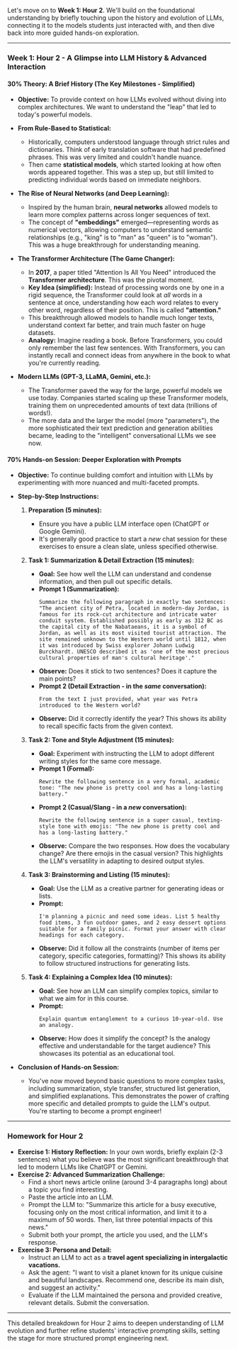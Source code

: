 Let's move on to **Week 1: Hour 2**. We'll build on the foundational understanding by briefly touching upon the history and evolution of LLMs, connecting it to the models students just interacted with, and then dive back into more guided hands-on exploration.

-----

### **Week 1: Hour 2 - A Glimpse into LLM History & Advanced Interaction**

#### **30% Theory: A Brief History (The Key Milestones - Simplified)**

  * **Objective:** To provide context on how LLMs evolved without diving into complex architectures. We want to understand the "leap" that led to today's powerful models.

  * **From Rule-Based to Statistical:**

      * Historically, computers understood language through strict rules and dictionaries. Think of early translation software that had predefined phrases. This was very limited and couldn't handle nuance.
      * Then came **statistical models**, which started looking at how often words appeared together. This was a step up, but still limited to predicting individual words based on immediate neighbors.

  * **The Rise of Neural Networks (and Deep Learning):**

      * Inspired by the human brain, **neural networks** allowed models to learn more complex patterns across longer sequences of text.
      * The concept of **"embeddings"** emerged—representing words as numerical vectors, allowing computers to understand semantic relationships (e.g., "king" is to "man" as "queen" is to "woman"). This was a huge breakthrough for understanding meaning.

  * **The Transformer Architecture (The Game Changer):**

      * In **2017**, a paper titled "Attention Is All You Need" introduced the **Transformer architecture**. This was the pivotal moment.
      * **Key Idea (simplified):** Instead of processing words one by one in a rigid sequence, the Transformer could look at *all* words in a sentence at once, understanding how each word relates to every other word, regardless of their position. This is called **"attention."**
      * This breakthrough allowed models to handle much longer texts, understand context far better, and train much faster on huge datasets.
      * **Analogy:** Imagine reading a book. Before Transformers, you could only remember the last few sentences. With Transformers, you can instantly recall and connect ideas from anywhere in the book to what you're currently reading.

  * **Modern LLMs (GPT-3, LLaMA, Gemini, etc.):**

      * The Transformer paved the way for the large, powerful models we use today. Companies started scaling up these Transformer models, training them on unprecedented amounts of text data (trillions of words\!).
      * The more data and the larger the model (more "parameters"), the more sophisticated their text prediction and generation abilities became, leading to the "intelligent" conversational LLMs we see now.

#### **70% Hands-on Session: Deeper Exploration with Prompts**

  * **Objective:** To continue building comfort and intuition with LLMs by experimenting with more nuanced and multi-faceted prompts.

  * **Step-by-Step Instructions:**

    1.  **Preparation (5 minutes):**

          * Ensure you have a public LLM interface open (ChatGPT or Google Gemini).
          * It's generally good practice to start a *new* chat session for these exercises to ensure a clean slate, unless specified otherwise.

    2.  **Task 1: Summarization & Detail Extraction (15 minutes):**

          * **Goal:** See how well the LLM can understand and condense information, and then pull out specific details.
          * **Prompt 1 (Summarization):**
            ```
            Summarize the following paragraph in exactly two sentences:
            "The ancient city of Petra, located in modern-day Jordan, is famous for its rock-cut architecture and intricate water conduit system. Established possibly as early as 312 BC as the capital city of the Nabataeans, it is a symbol of Jordan, as well as its most visited tourist attraction. The site remained unknown to the Western world until 1812, when it was introduced by Swiss explorer Johann Ludwig Burckhardt. UNESCO described it as 'one of the most precious cultural properties of man's cultural heritage'."
            ```
          * **Observe:** Does it stick to two sentences? Does it capture the main points?
          * **Prompt 2 (Detail Extraction - in the *same* conversation):**
            ```
            From the text I just provided, what year was Petra introduced to the Western world?
            ```
          * **Observe:** Did it correctly identify the year? This shows its ability to recall specific facts from the given context.

    3.  **Task 2: Tone and Style Adjustment (15 minutes):**

          * **Goal:** Experiment with instructing the LLM to adopt different writing styles for the same core message.
          * **Prompt 1 (Formal):**
            ```
            Rewrite the following sentence in a very formal, academic tone: "The new phone is pretty cool and has a long-lasting battery."
            ```
          * **Prompt 2 (Casual/Slang - in a *new* conversation):**
            ```
            Rewrite the following sentence in a super casual, texting-style tone with emojis: "The new phone is pretty cool and has a long-lasting battery."
            ```
          * **Observe:** Compare the two responses. How does the vocabulary change? Are there emojis in the casual version? This highlights the LLM's versatility in adapting to desired output styles.

    4.  **Task 3: Brainstorming and Listing (15 minutes):**

          * **Goal:** Use the LLM as a creative partner for generating ideas or lists.
          * **Prompt:**
            ```
            I'm planning a picnic and need some ideas. List 5 healthy food items, 3 fun outdoor games, and 2 easy dessert options suitable for a family picnic. Format your answer with clear headings for each category.
            ```
          * **Observe:** Did it follow all the constraints (number of items per category, specific categories, formatting)? This shows its ability to follow structured instructions for generating lists.

    5.  **Task 4: Explaining a Complex Idea (10 minutes):**

          * **Goal:** See how an LLM can simplify complex topics, similar to what we aim for in this course.
          * **Prompt:**
            ```
            Explain quantum entanglement to a curious 10-year-old. Use an analogy.
            ```
          * **Observe:** How does it simplify the concept? Is the analogy effective and understandable for the target audience? This showcases its potential as an educational tool.

  * **Conclusion of Hands-on Session:**

      * You've now moved beyond basic questions to more complex tasks, including summarization, style transfer, structured list generation, and simplified explanations. This demonstrates the power of crafting more specific and detailed prompts to guide the LLM's output. You're starting to become a prompt engineer\!

-----

### **Homework for Hour 2**

  * **Exercise 1: History Reflection:** In your own words, briefly explain (2-3 sentences) what you believe was the most significant breakthrough that led to modern LLMs like ChatGPT or Gemini.
  * **Exercise 2: Advanced Summarization Challenge:**
      * Find a short news article online (around 3-4 paragraphs long) about a topic you find interesting.
      * Paste the article into an LLM.
      * Prompt the LLM to: "Summarize this article for a busy executive, focusing only on the most critical information, and limit it to a maximum of 50 words. Then, list three potential impacts of this news."
      * Submit both your prompt, the article you used, and the LLM's response.
  * **Exercise 3: Persona and Detail:**
      * Instruct an LLM to act as a **travel agent specializing in intergalactic vacations.**
      * Ask the agent: "I want to visit a planet known for its unique cuisine and beautiful landscapes. Recommend one, describe its main dish, and suggest an activity."
      * Evaluate if the LLM maintained the persona and provided creative, relevant details. Submit the conversation.

-----

This detailed breakdown for Hour 2 aims to deepen understanding of LLM evolution and further refine students' interactive prompting skills, setting the stage for more structured prompt engineering next.